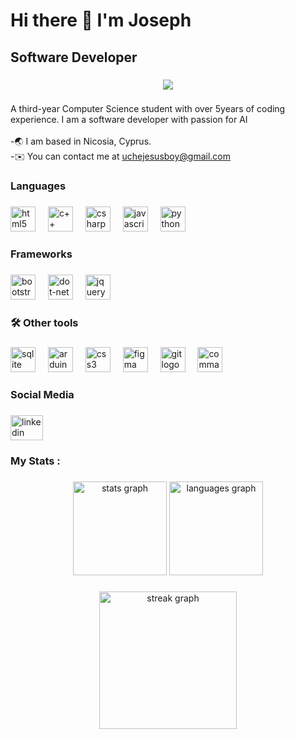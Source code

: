 <h1> Hi there 👋 I'm Joseph</h1>

###

<h2 align="left">Software Developer</h2>

###

<div align="center">
  <img src="https://visitor-badge.laobi.icu/badge?page_id=josephuche1.josephuche1&"  />
</div>

###

<p align="left">A third-year Computer Science student with over 5years of coding experience. I am a software developer with passion for AI<br><br>-🌏 I am based in Nicosia, Cyprus.<br>-✉️ You can contact me at <a href="mailto:uchejesusboy@gmail.com">uchejesusboy@gmail.com</a></p>

###

<h3 align="left">Languages</h3>

###
 <div align="left">
   <a href="https://developer.mozilla.org/en-US/docs/Web/HTML"><img src="https://cdn.jsdelivr.net/gh/devicons/devicon/icons/html5/html5-plain-wordmark.svg" height="40" alt="html5 logo"  /></a>
   <img width="12" />
   <a href="https://isocpp.org/get-started"><img src="https://cdn.jsdelivr.net/gh/devicons/devicon/icons/cplusplus/cplusplus-plain.svg" height="40" alt="c++ logo"  /></a>
   <img width="12" />
   <a href="https://learn.microsoft.com/en-us/dotnet/csharp/"><img src="https://cdn.jsdelivr.net/gh/devicons/devicon/icons/csharp/csharp-plain.svg" height="40" alt="csharp logo"  /></a>
   <img width="12" />
   <a href="https://developer.mozilla.org/en-US/docs/Web/JavaScript"><img src="https://cdn.jsdelivr.net/gh/devicons/devicon/icons/javascript/javascript-plain.svg" height="40" alt="javascript logo"  /></a>
   <img width="12" />
   <a href="https://www.python.org/downloads/"><img src="https://cdn.jsdelivr.net/gh/devicons/devicon/icons/python/python-original.svg" height="40" alt="python logo"  /></a>
 </div>

###

<h3 align="left">Frameworks</h3>

###
 <div align="left">
    <a href="https://getbootstrap.com/"><img src="https://cdn.jsdelivr.net/gh/devicons/devicon/icons/bootstrap/bootstrap-original.svg" height="40" alt="bootstrap logo"  /></a>
  <img width="12" />
   <a href="https://learn.microsoft.com/en-us/dotnet/desktop/winforms/overview/?view=netdesktop-7.0"><img src="https://cdn.jsdelivr.net/gh/devicons/devicon/icons/dot-net/dot-net-plain-wordmark.svg" height="40" alt="dot-net logo"  /></a>
  <img width="12" />
  <a href="https://jquery.com/"><img src="https://cdn.jsdelivr.net/gh/devicons/devicon/icons/jquery/jquery-original.svg" height="40" alt="jquery logo"  /></a>
 </div>

###

<h3 align="left">🛠 Other tools</h3>

###

<div align="left">
  <a href="https://www.sqlite.org/docs.html"><img src="https://cdn.jsdelivr.net/gh/devicons/devicon/icons/sqlite/sqlite-original.svg" height="40" alt="sqlite logo"  /></a>
  <img width="12" />
  <a href="https://www.arduino.cc/"><img src="https://cdn.jsdelivr.net/gh/devicons/devicon/icons/arduino/arduino-original-wordmark.svg" height="40" alt="arduino logo"  /></a>
  <img width="12" />
  <a href="https://www.css3.com/"><img src="https://cdn.jsdelivr.net/gh/devicons/devicon/icons/css3/css3-plain-wordmark.svg" height="40" alt="css3 logo"  /></a>
  <img width="12" />
  <a href="https://www.figma.com/"><img src="https://cdn.jsdelivr.net/gh/devicons/devicon/icons/figma/figma-original.svg" height="40" alt="figma logo"  /></a>
  <img width="12" />
  <a href="https://git-scm.com/"><img src="https://cdn.jsdelivr.net/gh/devicons/devicon/icons/git/git-original.svg" height="40" alt="git logo"  /></a>
  <img width="12" />
  <a href="https://command-line-tutorial.readthedocs.io/"><img src="https://bashlogo.com/img/symbol/svg/monochrome_light.svg" height="40" width="40" alt="command line logo" /></a>
</div>

###

<h3 align="left">Social Media</h3>

###

<div align="left">
  <a href="https://www.linkedin.com/in/joseph-uche/" target="_blank">
    <img src="https://raw.githubusercontent.com/maurodesouza/profile-readme-generator/master/src/assets/icons/social/linkedin/default.svg" width="52" height="40" alt="linkedin logo"  />
  </a>
</div>

###

<h3 align="left">My Stats :</h3>

###

<div align="center">
<div align="center">
  <img src="https://github-readme-stats.vercel.app/api?username=josephuche1&hide_title=false&hide_rank=false&show_icons=true&include_all_commits=true&count_private=true&disable_animations=false&theme=dracula&locale=en&hide_border=false&order=1" height="150" alt="stats graph"  />
  <img src="https://github-readme-stats.vercel.app/api/top-langs?username=josephuche1&locale=en&hide_title=false&layout=compact&card_width=320&langs_count=10&theme=dracula&hide_border=false&order=2" height="150" alt="languages graph"  />
</div>

###

<div align="center">
  <img src="https://streak-stats.demolab.com?user=josephuche1&locale=en&mode=daily&theme=dark&hide_border=false&border_radius=5&order=3" height="220" alt="streak graph"  />
</div>

###


